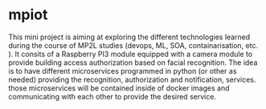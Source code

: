 # mpiot
This mini project is aiming at exploring the different technologies learned during the course of MP2L studies (devops, ML, SOA, containarisation, etc. ). It consits of a Raspberry PI3 module equipped with a camera module to provide building access authorization based on facial recognition. The idea is to have different microservices programmed in python (or other as needed)
providing the recognition, authorization and notification, services. those microservices will be contained inside of docker images and communicating with each other to provide the desired service.  

 